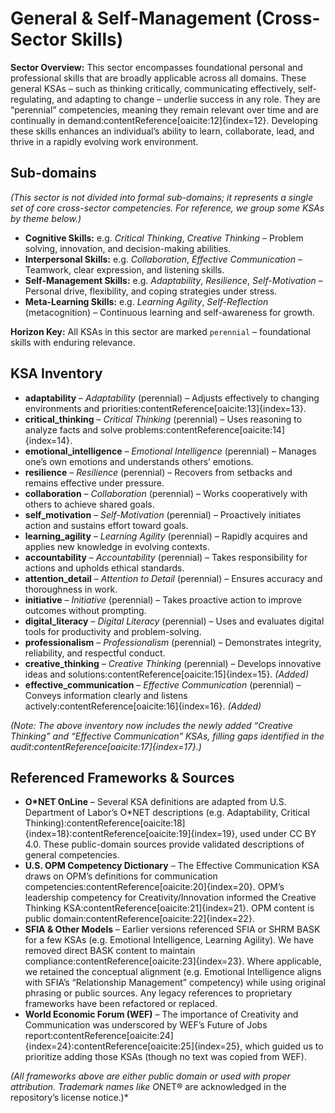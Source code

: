 # General & Self-Management (Cross-Sector Skills)

**Sector Overview:** This sector encompasses foundational personal and professional skills that are broadly applicable across all domains. These general KSAs – such as thinking critically, communicating effectively, self-regulating, and adapting to change – underlie success in any role. They are “perennial” competencies, meaning they remain relevant over time and are continually in demand:contentReference[oaicite:12]{index=12}. Developing these skills enhances an individual’s ability to learn, collaborate, lead, and thrive in a rapidly evolving work environment.

## Sub-domains
*(This sector is not divided into formal sub-domains; it represents a single set of core cross-sector competencies. For reference, we group some KSAs by theme below.)*

- **Cognitive Skills:** e.g. *Critical Thinking*, *Creative Thinking* – Problem solving, innovation, and decision-making abilities.
- **Interpersonal Skills:** e.g. *Collaboration*, *Effective Communication* – Teamwork, clear expression, and listening skills.
- **Self-Management Skills:** e.g. *Adaptability*, *Resilience*, *Self-Motivation* – Personal drive, flexibility, and coping strategies under stress.
- **Meta-Learning Skills:** e.g. *Learning Agility*, *Self-Reflection* (metacognition) – Continuous learning and self-awareness for growth.

**Horizon Key:** All KSAs in this sector are marked `perennial` – foundational skills with enduring relevance.

## KSA Inventory

- **adaptability** – *Adaptability* (perennial) – Adjusts effectively to changing environments and priorities:contentReference[oaicite:13]{index=13}.
- **critical_thinking** – *Critical Thinking* (perennial) – Uses reasoning to analyze facts and solve problems:contentReference[oaicite:14]{index=14}.
- **emotional_intelligence** – *Emotional Intelligence* (perennial) – Manages one’s own emotions and understands others’ emotions.
- **resilience** – *Resilience* (perennial) – Recovers from setbacks and remains effective under pressure.
- **collaboration** – *Collaboration* (perennial) – Works cooperatively with others to achieve shared goals.
- **self_motivation** – *Self-Motivation* (perennial) – Proactively initiates action and sustains effort toward goals.
- **learning_agility** – *Learning Agility* (perennial) – Rapidly acquires and applies new knowledge in evolving contexts.
- **accountability** – *Accountability* (perennial) – Takes responsibility for actions and upholds ethical standards.
- **attention_detail** – *Attention to Detail* (perennial) – Ensures accuracy and thoroughness in work.
- **initiative** – *Initiative* (perennial) – Takes proactive action to improve outcomes without prompting.
- **digital_literacy** – *Digital Literacy* (perennial) – Uses and evaluates digital tools for productivity and problem-solving.
- **professionalism** – *Professionalism* (perennial) – Demonstrates integrity, reliability, and respectful conduct.
- **creative_thinking** – *Creative Thinking* (perennial) – Develops innovative ideas and solutions:contentReference[oaicite:15]{index=15}. *(Added)* 
- **effective_communication** – *Effective Communication* (perennial) – Conveys information clearly and listens actively:contentReference[oaicite:16]{index=16}. *(Added)* 

*(Note: The above inventory now includes the newly added “Creative Thinking” and “Effective Communication” KSAs, filling gaps identified in the audit:contentReference[oaicite:17]{index=17}.)*

## Referenced Frameworks & Sources

- **O*NET OnLine** – Several KSA definitions are adapted from U.S. Department of Labor’s O*NET descriptions (e.g. Adaptability, Critical Thinking):contentReference[oaicite:18]{index=18}:contentReference[oaicite:19]{index=19}, used under CC BY 4.0. These public-domain sources provide validated descriptions of general competencies.
- **U.S. OPM Competency Dictionary** – The Effective Communication KSA draws on OPM’s definitions for communication competencies:contentReference[oaicite:20]{index=20}. OPM’s leadership competency for Creativity/Innovation informed the Creative Thinking KSA:contentReference[oaicite:21]{index=21}. OPM content is public domain:contentReference[oaicite:22]{index=22}.
- **SFIA & Other Models** – Earlier versions referenced SFIA or SHRM BASK for a few KSAs (e.g. Emotional Intelligence, Learning Agility). We have removed direct BASK content to maintain compliance:contentReference[oaicite:23]{index=23}. Where applicable, we retained the conceptual alignment (e.g. Emotional Intelligence aligns with SFIA’s “Relationship Management” competency) while using original phrasing or public sources. Any legacy references to proprietary frameworks have been refactored or replaced.
- **World Economic Forum (WEF)** – The importance of Creativity and Communication was underscored by WEF’s Future of Jobs report:contentReference[oaicite:24]{index=24}:contentReference[oaicite:25]{index=25}, which guided us to prioritize adding those KSAs (though no text was copied from WEF). 

*(All frameworks above are either public domain or used with proper attribution. Trademark names like O*NET® are acknowledged in the repository’s license notice.)*
